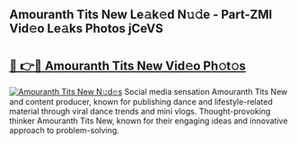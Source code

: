 ## Amouranth Tits New Le𝚊k𝚎d N𝚞𝚍e - Part-ZMl Vid𝚎o Le𝚊ks Photos jCeVS

# <h2><a href="http://fbcmro.evod.top/?m=Amouranth+Tits+New">🔗 👉🔴 Amouranth Tits New Vid𝚎o Ph𝚘t𝚘s</a></h2>

[![Amouranth Tits New N𝚞d𝚎s](https://i.imgur.com/8V9OHl7.gif)](http://fbcmro.evod.top/?m=Amouranth+Tits+New)
Social media sensation Amouranth Tits New and content producer, known for publishing dance and lifestyle-related material through viral dance trends and mini vlogs. Thought-provoking thinker Amouranth Tits New, known for their engaging ideas and innovative approach to problem-solving. 
